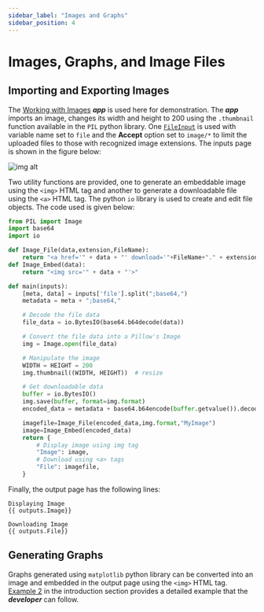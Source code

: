 ```yaml
---
sidebar_label: "Images and Graphs"
sidebar_position: 4
---
```


# Images, Graphs, and Image Files

## Importing and Exporting Images

The [Working with Images](https://mecsimcalc.com/app/0672426/working_with_images) _**app**_ is used here for demonstration. The _**app**_ imports an image, changes its width and height to 200 using the `.thumbnail` function available in the `PIL` python library. One [`FileInput`](../Inputs/Input-Types) is used with variable name set to `file` and the **Accept** option set to `image/*` to limit the uploaded files to those with recognized image extensions. The inputs page is shown in the figure below:

<div style={{textAlign: 'center'}}>

![img alt](/docs/Getting-Started/imageinput.png)

</div>

Two utility functions are provided, one to generate an embeddable image using the `<img>` HTML tag and another to generate a downloadable file using the `<a>` HTML tag. The python `io` library is used to create and edit file objects. The code used is given below:

```python
from PIL import Image
import base64
import io

def Image_File(data,extension,FileName):
    return "<a href='" + data + "' download='"+FileName+"." + extension + "'>Download Image</a>"
def Image_Embed(data):
    return "<img src='" + data + "'>"

def main(inputs):
    [meta, data] = inputs['file'].split(";base64,")
    metadata = meta + ";base64,"

    # Decode the file data
    file_data = io.BytesIO(base64.b64decode(data))

    # Convert the file data into a Pillow's Image
    img = Image.open(file_data)

    # Manipulate the image
    WIDTH = HEIGHT = 200
    img.thumbnail((WIDTH, HEIGHT))  # resize

    # Get downloadable data
    buffer = io.BytesIO()
    img.save(buffer, format=img.format)
    encoded_data = metadata + base64.b64encode(buffer.getvalue()).decode()

    imagefile=Image_File(encoded_data,img.format,"MyImage")
    image=Image_Embed(encoded_data)
    return {
        # Display image using img tag
        "Image": image,
        # Download using <a> tags
        "File": imagefile,
    }
```

Finally, the output page has the following lines:

```
Displaying Image
{{ outputs.Image}}

Downloading Image
{{ outputs.File}}
```

## Generating Graphs

Graphs generated using `matplotlib` python library can be converted into an image and embedded in the output page using the `<img>` HTML tag. [Example 2](../Getting-Started/Example2) in the introduction section provides a detailed example that the _**developer**_ can follow.
